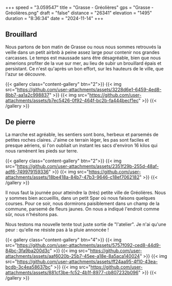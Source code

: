 +++
speed = "3.059547"
title = "Grasse - Gréolières"
gps = "Grasse - Gréolières.png"
draft = "false"
distance = "26341"
elevation = "1495"
duration = "8:36:34"
date = "2024-11-14"
+++


## Brouillard

Nous partons de bon matin de Grasse ou nous nous sommes retrouvés la veille dans un petit airbnb à peine assez large pour contenir nos grandes carcasses.
Le temps est maussade sans être désagréable, bien que nous aimerions profiter de la vue sur mer, au lieu de subir un brouillard épais et persistant.
Ce n'est qu'après un bon effort, sur les hauteurs de le ville, que l'azur se découvre.

{{< gallery class="content-gallery" btn="2">}}
{{< img src="https://github.com/user-attachments/assets/3228d6e1-6459-4ed8-8bb7-aa1a2c998837" >}}
{{< img src="https://github.com/user-attachments/assets/b7ec5426-0f92-464f-bc2b-fa444becf1ec" >}}
{{< /gallery >}}


## De pierre
La marche est agréable, les sentiers sont bons, herbeux et parsemés de petites roches claires. J'aime ce terrain léger, les pas sont faciles et presque aériens, si l'on oubliait un instant les sacs d'environ 16 kilos qui nous ramènent les pieds sur terre.

{{< gallery class="content-gallery" btn="2">}}
{{< img src="https://github.com/user-attachments/assets/2351f29b-255d-48af-adf6-749979159336" >}}
{{< img src="https://github.com/user-attachments/assets/18be418a-84b7-47b3-9646-c18ef7062182" >}}
{{< /gallery >}}


Il nous faut la journée pour atteindre la (très) petite ville de Gréolières. Nous y sommes bien accueillis, dans un petit Spar où nous faisons quelques courses. Pour ce soir, nous dormirons paisiblement dans un champ de la commune, parsemé de fleurs jaunes. On nous a indiqué l'endroit comme sûr, nous n'hésitons pas.

Nous testons ma nouvelle tente tout juste sortie de "l'atelier". Je n'ai qu'une peur : qu'elle ne résiste pas à la pluie annoncée !

{{< gallery class="content-gallery" btn="4">}}
{{< img src="https://github.com/user-attachments/assets/5757f092-ced8-44d9-84bc-3fa9ba200d3c" >}}
{{< img src="https://github.com/user-attachments/assets/aaf6020b-25b7-45ee-a18e-8a5aca140024" >}}
{{< img src="https://github.com/user-attachments/assets/ff24aa95-4f10-43ea-bcdb-3c4ea58637bc" >}}
{{< img src="https://github.com/user-attachments/assets/881cf3be-fc52-4b1f-8977-cb807232b096" >}}
{{< /gallery >}}


